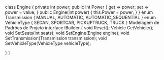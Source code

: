 class Engine {
 private int power;
 public int Power {
 get => power;
 set => power = value;
 }
 public Engine(int power)
 {
 this.Power = power;
 }
}
enum Transmission {
 MANUAL,
 AUTOMATIC,
 AUTOMATIC_SEQUENTIAL
}
enum VehicleType {
 SEDAN,
 SPORTCAR,
 PICKUPTRUCK,
 TRUCK
}
Modelagem de Padrões de Projeto
 interface IBuilder
 {
 void Reset();
 Vehicle GetVehicle();
 void SetSeats(int seats);
 void SetEngine(Engine engine);
 void SetTransmission(Transmission transmission);
 void SetVehicleType(VehicleType vehicleType);
 
 }
}
